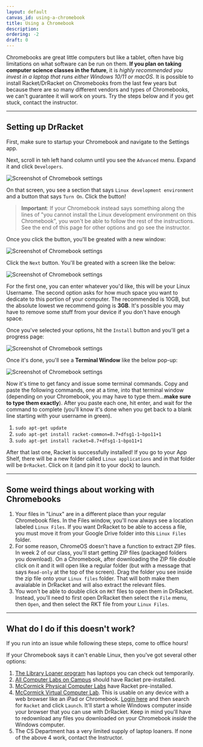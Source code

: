 ```yaml
---
layout: default
canvas_id: using-a-chromebook
title: Using a Chromebook
description:
ordering: -2
draft: 0
---
```


Chromebooks are great little computers but like a tablet, often have big limitations on what software can be run on them. **If you plan on taking computer science classes in the future**, it is _highly recommended you invest in a laptop that runs either Windows 10/11 or macOS_. It is possible to install Racket/DrRacket on Chromebooks from the last few years but because there are so many different vendors and types of Chromebooks, we can't guarantee it will work on yours. Try the steps below and if you get stuck, contact the instructor.

* * *

## Setting up DrRacket

First, make sure to startup your Chromebook and navigate to the Settings app.

Next, scroll in teh left hand column until you see the `Advanced` menu. Expand it and click `Developers`.

<img src="{{site.url}}/assets/images/resources/chromebook_settings.png" alt="Screenshot of Chromebook settings">

On that screen, you see a section that says `Linux development environment` and a button that says `Turn On`. Click the button!

> **Important**: If your Chromebook instead says something along the lines of "you cannot install the Linux development environment on this Chromebook", you won't be able to follow the rest of the instructions. See the end of this page for other options and go see the instructor.

Once you click the button, you'll be greated with a new window:

<img src="{{site.url}}/assets/images/resources/chromebook_linux.png" alt="Screenshot of Chromebook settings">

Click the `Next` button. You'll be greated with a screen like the below:

<img src="{{site.url}}/assets/images/resources/chromebook_setup.png" alt="Screenshot of Chromebook settings">

For the first one, you can enter whatever you'd like, this will be your Linux Username. The second option asks for how much space you want to dedicate to this portion of your computer. The recommended is 10GB, but the absolute lowest we recommend going is **3GB**. It's possible you may have to remove some stuff from your device if you don't have enough space.

Once you've selected your options, hit the `Install` button and you'll get a progress page:

<img src="{{site.url}}/assets/images/resources/chromebook_installing.png" alt="Screenshot of Chromebook settings">

Once it's done, you'll see a **Terminal Window** like the below pop-up:

<img src="{{site.url}}/assets/images/resources/chromebook_terminal.png" alt="Screenshot of Chromebook settings">

Now it's time to get fancy and issue some terminal commands. Copy and paste the following commands, one at a time, into that terminal window (depending on your Chromebook, you may have to type them...**make sure to type them exactly**). After you paste each one, hit enter, and wait for the command to complete (you'll know it's done when you get back to a blank line starting with your username in green).

1. `sudo apt-get update`
2. `sudo apt-get install racket-common=8.7+dfsg1-1~bpo11+1`
3. `sudo apt-get install racket=8.7+dfsg1-1~bpo11+1`

After that last one, Racket is successfully installed! If you go to your App Shelf, there will be a new folder called `Linux applications` and in that folder will be `DrRacket`. Click on it (and pin it to your dock) to launch.

* * *

## Some weird things about working with Chromebooks

1. Your files in "Linux" are in a different place than your regular Chromebook files. In the Files window, you'll now always see a location labeled `Linux Files`. If you want DrRacket to be able to access a file, you must move it from your Google Drive folder into this `Linux Files` folder.
2. For some reason, ChromeOS doesn't have a function to extract ZIP files. In week 2 of our class, you'll start getting ZIP files (packaged folders you download). On a Chromebook, after downloading the ZIP file double click on it and it will open like a regular folder (but with a message that says `Read-only` at the top of the screen). Drag the folder you see inside the zip file onto your `Linux files` folder. That will both make them avaialable in DrRacket and will also extract the relevant files.
3. You won't be able to double click on `RKT` files to open them in DrRacket. Instead, you'll need to first open DrRacket then select the `File` menu, then `Open`, and then select the RKT file from your `Linux Files`.

* * * 

## What do I do if this doesn't work?

If you run into an issue while following these steps, come to office hours!

If your Chromebook says it can't enable Linux, then you've got several other options:

1. [The Library Loaner program](https://www.library.northwestern.edu/visit/technology/equipment-checkout/) has laptops you can check out temporarily.
2. [All Computer Labs on Campus](https://www.library.northwestern.edu/visit/technology/computers/) should have Racket pre-installed.
3. [McCormick Physical Computer Labs](https://www.mccormick.northwestern.edu/it-resources/labs/) have Racket pre-installed.
4. [McCormick Virtual Computer Lab](https://www.mccormick.northwestern.edu/it-resources/labs/virtual-computer-labs.html). This is usable on any device with a web browser like an iPad or Chromebook. [Login here](https://northwestern.apporto.com) and then search for `Racket` and click `Launch`. It'll start a whole Windows computer inside your browser that you can use with DrRacket. Keep in mind you'll have to redownload any files you downloaded on your Chromebook _inside_ the Windows computer.
5. The CS Department has a very limited supply of laptop loaners. If none of the above 4 work, contact the Instructor.